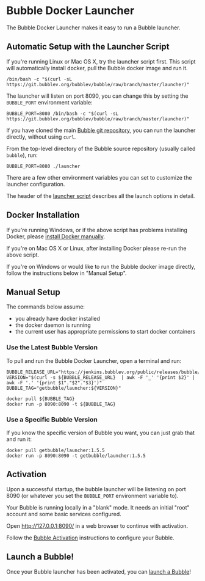 Bubble Docker Launcher
======================
The Bubble Docker Launcher makes it easy to run a Bubble launcher.

## Automatic Setup with the Launcher Script
If you're running Linux or Mac OS X, try the launcher script first.
This script will automatically install docker, pull the Bubble docker image and run it.

    /bin/bash -c "$(curl -sL https://git.bubblev.org/bubblev/bubble/raw/branch/master/launcher)"

The launcher will listen on port 8090, you can change this by setting the `BUBBLE_PORT` environment variable:

    BUBBLE_PORT=8080 /bin/bash -c "$(curl -sL https://git.bubblev.org/bubblev/bubble/raw/branch/master/launcher)"

If you have cloned the main [Bubble git repository](https://git.bubblev.org/bubblev/bubble), you can run
the launcher directly, without using `curl`.

From the top-level directory of the Bubble source repository (usually called `bubble`), run:

    BUBBLE_PORT=8080 ./launcher

There are a few other environment variables you can set to customize the launcher configuration.

The header of the [launcher script](https://git.bubblev.org/bubblev/bubble/src/branch/master/launcher)
describes all the launch options in detail.

## Docker Installation
If you're running Windows, or if the above script has problems installing Docker,
please [install Docker manually](https://docs.docker.com/engine/install/).

If you're on Mac OS X or Linux, after installing Docker please re-run the above script.

If you're on Windows or would like to run the Bubble docker image directly, follow the instructions below in "Manual Setup".

## Manual Setup
The commands below assume:
 * you already have docker installed
 * the docker daemon is running
 * the current user has appropriate permissions to start docker containers

### Use the Latest Bubble Version
To pull and run the Bubble Docker Launcher, open a terminal and run: 

    BUBBLE_RELEASE_URL="https://jenkins.bubblev.org/public/releases/bubble/latest.txt"
    VERSION="$(curl -s ${BUBBLE_RELEASE_URL}  | awk -F '_' '{print $2}' | awk -F '.' '{print $1"."$2"."$3}')"
    BUBBLE_TAG="getbubble/launcher:${VERSION}"

    docker pull ${BUBBLE_TAG}
    docker run -p 8090:8090 -t ${BUBBLE_TAG}

### Use a Specific Bubble Version
If you know the specific version of Bubble you want, you can just grab that and run it:

    docker pull getbubble/launcher:1.5.5
    docker run -p 8090:8090 -t getbubble/launcher:1.5.5

## Activation
Upon a successful startup, the bubble launcher will be listening on port 8090 (or whatever
you set the `BUBBLE_PORT` environment variable to).

Your Bubble is running locally in a "blank" mode.
It needs an initial "root" account and some basic services configured.

Open http://127.0.0.1:8090/ in a web browser to continue with activation.

Follow the [Bubble Activation](activation.md) instructions to configure your Bubble.

## Launch a Bubble!
Once your Bubble launcher has been activated, you can [launch a Bubble](launch-node-from-local.md)!

